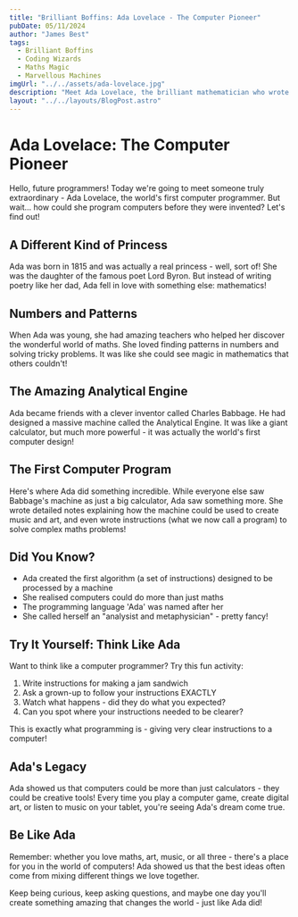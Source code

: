 ```yaml
---
title: "Brilliant Boffins: Ada Lovelace - The Computer Pioneer"
pubDate: 05/11/2024
author: "James Best"
tags:
  - Brilliant Boffins
  - Coding Wizards
  - Maths Magic
  - Marvellous Machines
imgUrl: "../../assets/ada-lovelace.jpg"
description: "Meet Ada Lovelace, the brilliant mathematician who wrote the world's first computer program - long before computers were even invented! Perfect for young minds aged 7-10 who love maths and technology."
layout: "../../layouts/BlogPost.astro"
---
```


# Ada Lovelace: The Computer Pioneer

Hello, future programmers! Today we're going to meet someone truly extraordinary - Ada Lovelace, the world's first computer programmer. But wait... how could she program computers before they were invented? Let's find out!

## A Different Kind of Princess

Ada was born in 1815 and was actually a real princess - well, sort of! She was the daughter of the famous poet Lord Byron. But instead of writing poetry like her dad, Ada fell in love with something else: mathematics!

## Numbers and Patterns

When Ada was young, she had amazing teachers who helped her discover the wonderful world of maths. She loved finding patterns in numbers and solving tricky problems. It was like she could see magic in mathematics that others couldn't!

## The Amazing Analytical Engine

Ada became friends with a clever inventor called Charles Babbage. He had designed a massive machine called the Analytical Engine. It was like a giant calculator, but much more powerful - it was actually the world's first computer design!

## The First Computer Program

Here's where Ada did something incredible. While everyone else saw Babbage's machine as just a big calculator, Ada saw something more. She wrote detailed notes explaining how the machine could be used to create music and art, and even wrote instructions (what we now call a program) to solve complex maths problems!

## Did You Know?

- Ada created the first algorithm (a set of instructions) designed to be processed by a machine
- She realised computers could do more than just maths
- The programming language 'Ada' was named after her
- She called herself an "analysist and metaphysician" - pretty fancy!

## Try It Yourself: Think Like Ada

Want to think like a computer programmer? Try this fun activity:

1. Write instructions for making a jam sandwich
2. Ask a grown-up to follow your instructions EXACTLY
3. Watch what happens - did they do what you expected?
4. Can you spot where your instructions needed to be clearer?

This is exactly what programming is - giving very clear instructions to a computer!

## Ada's Legacy

Ada showed us that computers could be more than just calculators - they could be creative tools! Every time you play a computer game, create digital art, or listen to music on your tablet, you're seeing Ada's dream come true.

## Be Like Ada

Remember: whether you love maths, art, music, or all three - there's a place for you in the world of computers! Ada showed us that the best ideas often come from mixing different things we love together.

Keep being curious, keep asking questions, and maybe one day you'll create something amazing that changes the world - just like Ada did!
